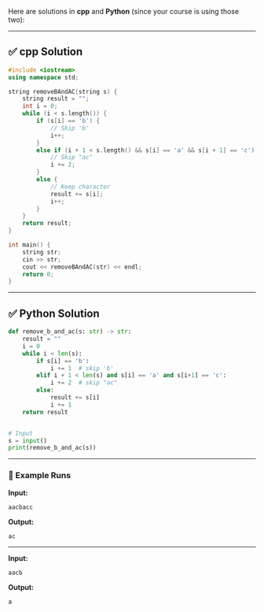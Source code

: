 Here are solutions in **cpp** and **Python** (since your course is using those two):

---

## ✅ cpp Solution

```cpp
#include <iostream>
using namespace std;

string removeBAndAC(string s) {
    string result = "";
    int i = 0;
    while (i < s.length()) {
        if (s[i] == 'b') {
            // Skip 'b'
            i++;
        }
        else if (i + 1 < s.length() && s[i] == 'a' && s[i + 1] == 'c') {
            // Skip "ac"
            i += 2;
        }
        else {
            // Keep character
            result += s[i];
            i++;
        }
    }
    return result;
}

int main() {
    string str;
    cin >> str;
    cout << removeBAndAC(str) << endl;
    return 0;
}

```

---

## ✅ Python Solution

```python
def remove_b_and_ac(s: str) -> str:
    result = ""
    i = 0
    while i < len(s):
        if s[i] == 'b':
            i += 1  # skip 'b'
        elif i + 1 < len(s) and s[i] == 'a' and s[i+1] == 'c':
            i += 2  # skip "ac"
        else:
            result += s[i]
            i += 1
    return result


# Input
s = input()
print(remove_b_and_ac(s))

```

---

### 🔎 Example Runs

**Input:**

```
aacbacc
```

**Output:**

```
ac
```

---

**Input:**

```
aacb
```

**Output:**

```
a
```